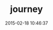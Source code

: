 ---
layout: post
title:  "journey"
repo:   "rails/journey"
date:   2015-02-18 10:46:37
gemurl: http://github.com/rails/journey
---